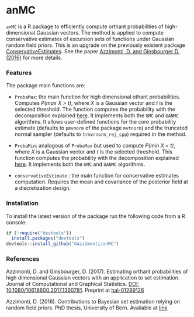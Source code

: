 
<!-- README.md is generated from README.Rmd. Please edit that file -->
anMC
====

`anMC` is a R package to efficiently compute orthant probabilities of high-dimensional Gaussian vectors. The method is applied to compute conservative estimates of excursion sets of functions under Gaussian random field priors. This is an upgrade on the previously existent package [ConservativeEstimates](https://github.com/dazzimonti/ConservativeEstimates). See the paper [Azzimonti, D. and Ginsbourger D. (2016)](https://hal.archives-ouvertes.fr/hal-01289126) for more details.

### Features

The package main functions are:

-   `ProbaMax`: the main function for high dimensional othant probabilities. Computes *P(max X &gt; t)*, where *X* is a Gaussian vector and *t* is the selected threshold. The function computes the probability with the decomposition explained [here](https://hal.archives-ouvertes.fr/hal-01289126). It implements both the `GMC` and `GANMC` algorithms. It allows user-defined functions for the core probability estimate (defaults to `pmvnorm` of the package `mvtnorm`) and the truncated normal sampler (defaults to `trmvrnorm_rej_cpp`) required in the method.

-   `ProbaMin`: analogous of `ProbaMax` but used to compute *P(min X &lt; t)*, where *X* is a Gaussian vector and *t* is the selected threshold. This function computes the probability with the decomposition explained [here](https://hal.archives-ouvertes.fr/hal-01289126). It implements both the `GMC` and `GANMC` algorithms.

-   `conservativeEstimate` : the main function for conservative estimates computation. Requires the mean and covariance of the posterior field at a discretization design.

### Installation

To install the latest version of the package run the following code from a R console:

``` r
if (!require("devtools"))
  install.packages("devtools")
devtools::install_github("dazzimonti/anMC")
```

### References

Azzimonti, D. and Ginsbourger, D. (2017). Estimating orthant probabilities of high dimensional Gaussian vectors with an application to set estimation. Journal of Computational and Graphical Statistics. [DOI: 10.1080/10618600.2017.1360781](https://doi.org/10.1080/10618600.2017.1360781). Preprint at [hal-01289126](https://hal.archives-ouvertes.fr/hal-01289126)

Azzimonti, D. (2016). Contributions to Bayesian set estimation relying on random field priors. PhD thesis, University of Bern. Available at [link](http://www.zb.unibe.ch/download/eldiss/16azzimonti_d.pdf)
